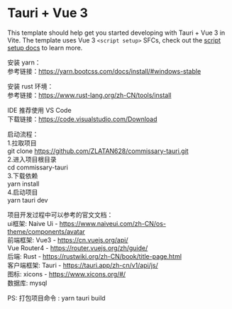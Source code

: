# Tauri + Vue 3  
  
This template should help get you started developing with Tauri + Vue 3 in Vite. The template uses Vue 3 `<script setup>` SFCs, check out the [script setup docs](https://v3.vuejs.org/api/sfc-script-setup.html#sfc-script-setup) to learn more.  

安装 yarn：  
参考链接：https://yarn.bootcss.com/docs/install/#windows-stable  
  
安装 rust 环境：  
参考链接：https://www.rust-lang.org/zh-CN/tools/install  
  
IDE 推荐使用 VS Code  
下载链接：https://code.visualstudio.com/Download  
  
启动流程：  
1.拉取项目  
  git clone https://github.com/ZLATAN628/commissary-tauri.git  
2.进入项目根目录  
  cd commissary-tauri  
3.下载依赖  
  yarn install  
4.启动项目  
  yarn tauri dev 
  
项目开发过程中可以参考的官文文档：  
ui框架: Naive Ui - https://www.naiveui.com/zh-CN/os-theme/components/avatar  
前端框架: Vue3 - https://cn.vuejs.org/api/  
          Vue Router4 - https://router.vuejs.org/zh/guide/  
后端: Rust - https://rustwiki.org/zh-CN/book/title-page.html  
客户端框架: Tauri - https://tauri.app/zh-cn/v1/api/js/  
图标: xicons - https://www.xicons.org/#/  
数据库: mysql
  
  
PS: 打包项目命令 : yarn tauri build

